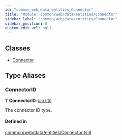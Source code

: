 ```yaml
---
id: "common_web_data_entities_Connector"
title: "Module: common/web/data/entities/Connector"
sidebar_label: "common/web/data/entities/Connector"
sidebar_position: 0
custom_edit_url: null
---
```


## Classes

- [Connector](../classes/common_web_data_entities_Connector.Connector.md)

## Type Aliases

### ConnectorID

Ƭ **ConnectorID**: [`UnitID`](../classes/common_web_utils_UnitID.UnitID.md)

The connector ID type.

#### Defined in

[common/web/data/entities/Connector.ts:6](https://github.com/Soroush9978/rds-ng/blob/9a997cb/src/common/web/data/entities/Connector.ts#L6)
